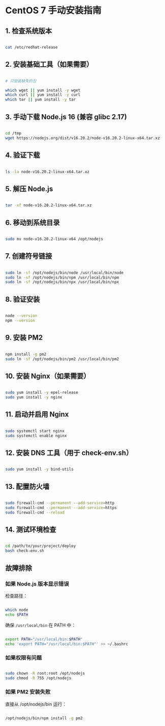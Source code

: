# CentOS 7 手动安装指南

## 1. 检查系统版本

```bash

cat /etc/redhat-release

```

## 2. 安装基础工具（如果需要）

```bash

# 只安装缺失的包

which wget || yum install -y wget
which curl || yum install -y curl
which tar || yum install -y tar

```

## 3. 手动下载 Node.js 16 (兼容 glibc 2.17)

```bash

cd /tmp
wget https://nodejs.org/dist/v16.20.2/node-v16.20.2-linux-x64.tar.xz

```

## 4. 验证下载

```bash

ls -la node-v16.20.2-linux-x64.tar.xz

```

## 5. 解压 Node.js

```bash

tar -xf node-v16.20.2-linux-x64.tar.xz

```

## 6. 移动到系统目录

```bash

sudo mv node-v16.20.2-linux-x64 /opt/nodejs

```

## 7. 创建符号链接

```bash

sudo ln -sf /opt/nodejs/bin/node /usr/local/bin/node
sudo ln -sf /opt/nodejs/bin/npm /usr/local/bin/npm
sudo ln -sf /opt/nodejs/bin/npx /usr/local/bin/npx

```

## 8. 验证安装

```bash

node --version
npm --version

```

## 9. 安装 PM2

```bash

npm install -g pm2
sudo ln -sf /opt/nodejs/bin/pm2 /usr/local/bin/pm2

```

## 10. 安装 Nginx（如果需要）

```bash

sudo yum install -y epel-release
sudo yum install -y nginx

```

## 11. 启动并启用 Nginx

```bash

sudo systemctl start nginx
sudo systemctl enable nginx

```

## 12. 安装 DNS 工具（用于 check-env.sh）

```bash

sudo yum install -y bind-utils

```

## 13. 配置防火墙

```bash

sudo firewall-cmd --permanent --add-service=http
sudo firewall-cmd --permanent --add-service=https
sudo firewall-cmd --reload

```

## 14. 测试环境检查

```bash

cd /path/to/your/project/deploy
bash check-env.sh

```

## 故障排除

### 如果 Node.js 版本显示错误

检查路径：

```bash

which node
echo $PATH

```

确保 `/usr/local/bin` 在 PATH 中：

```bash

export PATH="/usr/local/bin:$PATH"
echo 'export PATH="/usr/local/bin:$PATH"' >> ~/.bashrc

```

### 如果权限有问题

```bash

sudo chown -R root:root /opt/nodejs
sudo chmod -R 755 /opt/nodejs

```

### 如果 PM2 安装失败

直接从 /opt/nodejs/bin 运行：

```bash

/opt/nodejs/bin/npm install -g pm2

```
